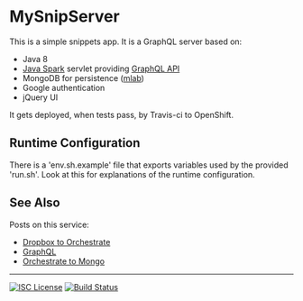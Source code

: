 # MySnipServer

This is a simple snippets app. It is a GraphQL server based on:

- Java 8
- [Java Spark](http://sparkjava.com/) servlet providing [GraphQL API](http://graphql.org/)
- MongoDB for persistence ([mlab](https://mlab.com))
- Google authentication
- jQuery UI

It gets deployed, when tests pass, by Travis-ci to OpenShift.

## Runtime Configuration

There is a 'env.sh.example' file that exports variables used by the provided 'run.sh'. Look at this for explanations of
the runtime configuration.

## See Also

Posts on this service:
 - [Dropbox to Orchestrate](https://nwillc.wordpress.com/2015/10/30/from-dropbox-to-orchestrate/)
 - [GraphQL](https://nwillc.wordpress.com/2016/10/13/graphql-java-server-javascript-client/)
 - [Orchestrate to Mongo](https://nwillc.wordpress.com/2016/11/19/orchestrate-to-mongodb/)

-----
[![ISC License](http://shields-nwillc.rhcloud.com/shield/tldrlegal?package=ISC)](http://shields-nwillc.rhcloud.com/homepage/tldrlegal?package=ISC)
[![Build Status](http://shields-nwillc.rhcloud.com/shield/travis-ci?path=nwillc&package=mysnipserver)](http://shields-nwillc.rhcloud.com/homepage/travis-ci?path=nwillc&package=mysnipserver)
